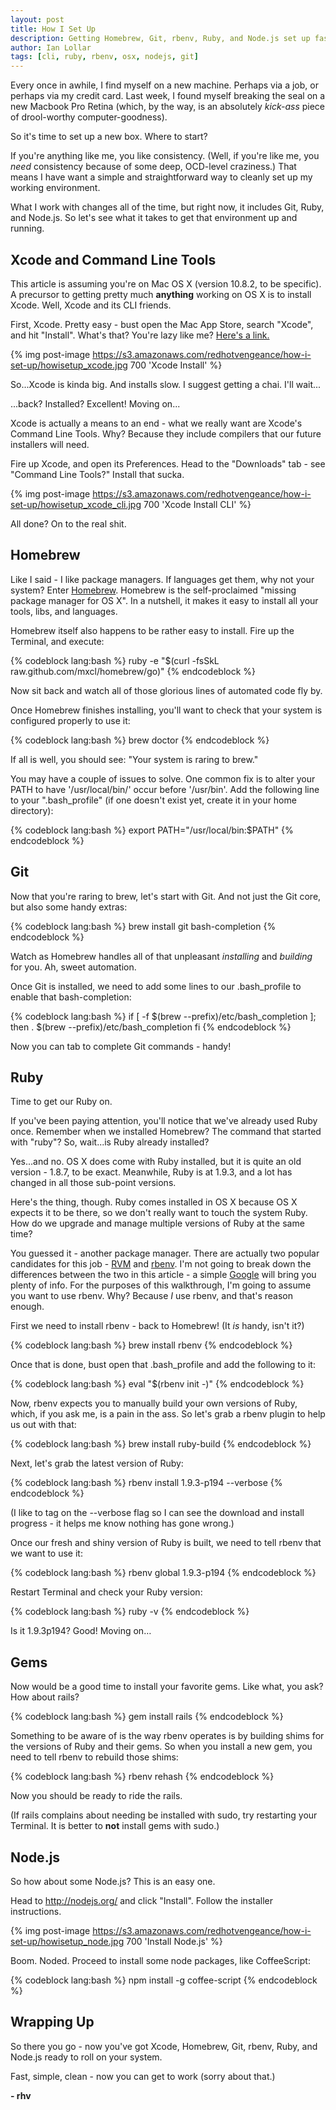 ```yaml
---
layout: post
title: How I Set Up
description: Getting Homebrew, Git, rbenv, Ruby, and Node.js set up fast.
author: Ian Lollar
tags: [cli, ruby, rbenv, osx, nodejs, git]
---
```


Every once in awhile, I find myself on a new machine. Perhaps via a job, or perhaps via my credit card. Last week, I found myself breaking the seal on a new Macbook Pro Retina (which, by the way, is an absolutely *kick-ass* piece of drool-worthy computer-goodness).

So it's time to set up a new box. Where to start?

If you're anything like me, you like consistency. (Well, if you're like me, you *need* consistency because of some deep, OCD-level craziness.) That means I have want a simple and straightforward way to cleanly set up my working environment.

What I work with changes all of the time, but right now, it includes Git, Ruby, and Node.js. So let's see what it takes to get that environment up and running.

<!--more-->

## Xcode and Command Line Tools

This article is assuming you're on Mac OS X (version 10.8.2, to be specific). A precursor to getting pretty much **anything** working on OS X is to install Xcode. Well, Xcode and its CLI friends.

First, Xcode. Pretty easy - bust open the Mac App Store, search "Xcode", and hit "Install". What's that? You're lazy like me? [Here's a link.](https://itunes.apple.com/us/app/xcode/id497799835)

{% img post-image https://s3.amazonaws.com/redhotvengeance/how-i-set-up/howisetup_xcode.jpg 700 'Xcode Install' %}

So...Xcode is kinda big. And installs slow. I suggest getting a chai. I'll wait...

...back? Installed? Excellent! Moving on...

Xcode is actually a means to an end - what we really want are Xcode's Command Line Tools. Why? Because they include compilers that our future installers will need.

Fire up Xcode, and open its Preferences. Head to the "Downloads" tab - see "Command Line Tools?" Install that sucka.

{% img post-image https://s3.amazonaws.com/redhotvengeance/how-i-set-up/howisetup_xcode_cli.jpg 700 'Xcode Install CLI' %}

All done? On to the real shit.

## Homebrew

Like I said - I like package managers. If languages get them, why not your system? Enter [Homebrew](http://mxcl.github.com/homebrew/). Homebrew is the self-proclaimed "missing package manager for OS X". In a nutshell, it makes it easy to install all your tools, libs, and languages.

Homebrew itself also happens to be rather easy to install. Fire up the Terminal, and execute:

{% codeblock lang:bash %}
ruby -e "$(curl -fsSkL raw.github.com/mxcl/homebrew/go)"
{% endcodeblock %}

Now sit back and watch all of those glorious lines of automated code fly by.

Once Homebrew finishes installing, you'll want to check that your system is configured properly to use it:

{% codeblock lang:bash %}
brew doctor
{% endcodeblock %}

If all is well, you should see: "Your system is raring to brew."

You may have a couple of issues to solve. One common fix is to alter your PATH to have '/usr/local/bin/' occur before '/usr/bin'. Add the following line to your ".bash_profile" (if one doesn't exist yet, create it in your home directory):

{% codeblock lang:bash %}
export PATH="/usr/local/bin:$PATH"
{% endcodeblock %}

## Git

Now that you're raring to brew, let's start with Git. And not just the Git core, but also some handy extras:

{% codeblock lang:bash %}
brew install git bash-completion
{% endcodeblock %}

Watch as Homebrew handles all of that unpleasant *installing* and *building* for you. Ah, sweet automation.

Once Git is installed, we need to add some lines to our .bash_profile to enable that bash-completion:

{% codeblock lang:bash %}
if [ -f $(brew --prefix)/etc/bash_completion ]; then
  . $(brew --prefix)/etc/bash_completion
fi
{% endcodeblock %}

Now you can tab to complete Git commands - handy!

## Ruby

Time to get our Ruby on.

If you've been paying attention, you'll notice that we've already used Ruby once. Remember when we installed Homebrew? The command that started with "ruby"? So, wait...is Ruby already installed?

Yes...and no. OS X does come with Ruby installed, but it is quite an old version - 1.8.7, to be exact. Meanwhile, Ruby is at 1.9.3, and a lot has changed in all those sub-point versions.

Here's the thing, though. Ruby comes installed in OS X because OS X expects it to be there, so we don't really want to touch the system Ruby. How do we upgrade and manage multiple versions of Ruby at the same time?

You guessed it - another package manager. There are actually two popular candidates for this job - [RVM](https://rvm.io/) and [rbenv](https://github.com/sstephenson/rbenv). I'm not going to break down the differences between the two in this article - a simple [Google](http://bit.ly/TrImyr) will bring you plenty of info. For the purposes of this walkthrough, I'm going to assume you want to use rbenv. Why? Because *I* use rbenv, and that's reason enough.

First we need to install rbenv - back to Homebrew! (It *is* handy, isn't it?)

{% codeblock lang:bash %}
brew install rbenv
{% endcodeblock %}

Once that is done, bust open that .bash_profile and add the following to it:

{% codeblock lang:bash %}
eval "$(rbenv init -)"
{% endcodeblock %}

Now, rbenv expects you to manually build your own versions of Ruby, which, if you ask me, is a pain in the ass. So let's grab a rbenv plugin to help us out with that:

{% codeblock lang:bash %}
brew install ruby-build
{% endcodeblock %}

Next, let's grab the latest version of Ruby:

{% codeblock lang:bash %}
rbenv install 1.9.3-p194 --verbose
{% endcodeblock %}

(I like to tag on the --verbose flag so I can see the download and install progress - it helps me know nothing has gone wrong.)

Once our fresh and shiny version of Ruby is built, we need to tell rbenv that we want to use it:

{% codeblock lang:bash %}
rbenv global 1.9.3-p194
{% endcodeblock %}

Restart Terminal and check your Ruby version:

{% codeblock lang:bash %}
ruby -v
{% endcodeblock %}

Is it 1.9.3p194? Good! Moving on…

## Gems

Now would be a good time to install your favorite gems. Like what, you ask? How about rails?

{% codeblock lang:bash %}
gem install rails
{% endcodeblock %}

Something to be aware of is the way rbenv operates is by building shims for the versions of Ruby and their gems. So when you install a new gem, you need to tell rbenv to rebuild those shims:

{% codeblock lang:bash %}
rbenv rehash
{% endcodeblock %}

Now you should be ready to ride the rails.

(If rails complains about needing be installed with sudo, try restarting your Terminal. It is better to **not** install gems with sudo.)

## Node.js

So how about some Node.js? This is an easy one.

Head to http://nodejs.org/ and click "Install". Follow the installer instructions.

{% img post-image https://s3.amazonaws.com/redhotvengeance/how-i-set-up/howisetup_node.jpg 700 'Install Node.js' %}

Boom. Noded. Proceed to install some node packages, like CoffeeScript:

{% codeblock lang:bash %}
npm install -g coffee-script
{% endcodeblock %}

## Wrapping Up

So there you go - now you've got Xcode, Homebrew, Git, rbenv, Ruby, and Node.js ready to roll on your system.

Fast, simple, clean - now you can get to work (sorry about that.)

**- rhv**
